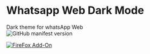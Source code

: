 # Whatsapp Web Dark Mode
Dark theme for whatsApp Web</br>
![GitHub manifest version](https://img.shields.io/github/manifest-json/v/Cuberkam/Whatsapp_Web_Dark_Mode)
 
[![FireFox Add-On](https://addons.cdn.mozilla.net/static/img/addons-buttons/AMO-button_2.png)](https://addons.mozilla.org/tr/firefox/addon/whatsapp-web-dark-mode/?src=search)
